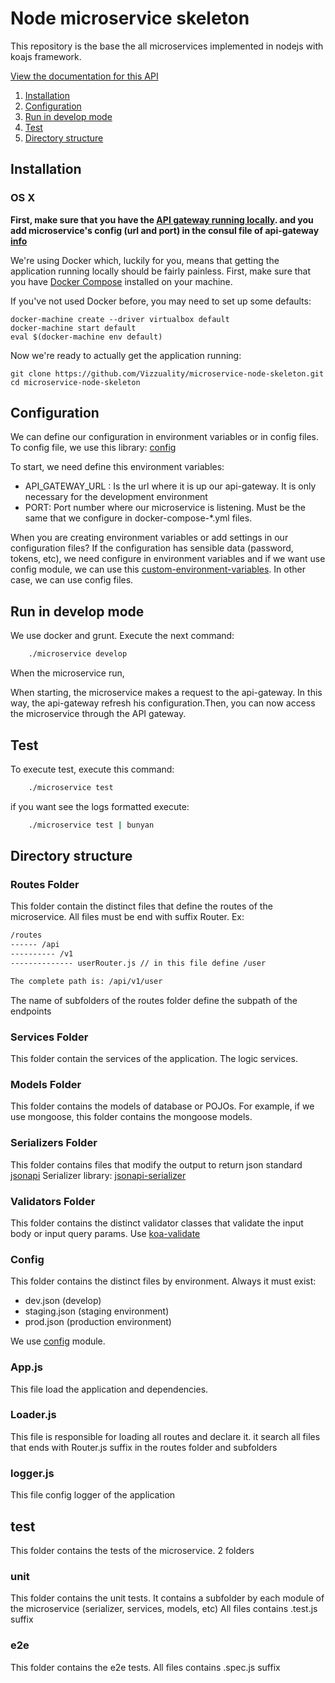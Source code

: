 # Node microservice skeleton
This repository is the base the all microservices implemented in nodejs with koajs framework.


[View the documentation for this
API](http://gfw-api.github.io/swagger-ui/?url=https://raw.githubusercontent.com/Vizzuality/microservice-node-skeleton/master/app/microservice/swagger.yml)

1. [Installation](#installation)
2. [Configuration](#configuration)
3. [Run in develop mode](#run-in-develop-mode)
4. [Test](#test)
4. [Directory structure](#directory-structure)


## Installation

### OS X

**First, make sure that you have the [API gateway running
locally](https://github.com/Vizzuality/api-gateway#readme). and you add microservice's config (url and port) in the consul file of api-gateway [info](https://github.com/Vizzuality/api-gateway#user-content-how-are-microservices-discovered)**

We're using Docker which, luckily for you, means that getting the
application running locally should be fairly painless. First, make sure
that you have [Docker Compose](https://docs.docker.com/compose/install/)
installed on your machine.

If you've not used Docker before, you may need to set up some defaults:

```
docker-machine create --driver virtualbox default
docker-machine start default
eval $(docker-machine env default)
```

Now we're ready to actually get the application running:

```
git clone https://github.com/Vizzuality/microservice-node-skeleton.git
cd microservice-node-skeleton
```



## Configuration
We can define our configuration in environment variables or in config files.
To config file, we use this library: [config](https://github.com/lorenwest/node-config#readme)

To start, we need define this environment variables:
* API_GATEWAY_URL : Is the url where it is up our api-gateway. It is only necessary for the development environment
* PORT: Port number where our microservice is listening. Must be the same that we configure in docker-compose-*.yml files.

When you are creating environment variables or add settings in our configuration files?
If the configuration has sensible data (password, tokens, etc), we need configure in environment variables and if we want use config module, we can use this [custom-environment-variables](https://github.com/lorenwest/node-config/wiki/Environment-Variables#custom-environment-variables).
In other case, we can use config files.

## Run in develop mode
We use docker and grunt. Execute the next command:

```bash
    ./microservice develop
```
When the microservice run,

When starting, the microservice makes a request to the api-gateway. In this way, the api-gateway refresh his configuration.Then, you can now access the microservice through the API gateway.

## Test
To execute test, execute this command:
```bash
    ./microservice test
```

if you want see the logs formatted execute:

```bash
    ./microservice test | bunyan
```

## Directory structure

### Routes Folder
This folder contain the distinct files that define the routes of the microservice. All files must be end with suffix Router. Ex:

```bash
/routes
------ /api
---------- /v1
-------------- userRouter.js // in this file define /user

The complete path is: /api/v1/user
```

The name of subfolders of the routes folder define the subpath of the endpoints

### Services Folder
This folder contain the services of the application. The logic services.

### Models Folder
This folder contains the models of database or POJOs. For example, if we use mongoose, this folder contains the mongoose models.

### Serializers Folder
This folder contains files that modify the output to return json standard [jsonapi](http://jsonapi.org/) Serializer library: [jsonapi-serializer](https://github.com/SeyZ/jsonapi-serializer)

### Validators Folder
This folder contains the distinct validator classes that validate the input body or input query params. Use [koa-validate](https://github.com/RocksonZeta/koa-validate)

### Config
This folder contains the distinct files by environment. Always it must exist:
- dev.json (develop)
- staging.json (staging environment)
- prod.json (production environment)

We use [config](https://github.com/lorenwest/node-config) module.

### App.js
This file load the application and dependencies.

### Loader.js
This file is responsible for loading all routes and declare it. it search all files that ends with Router.js suffix in the routes folder and subfolders

### logger.js
This file config logger of the application

## test
This folder contains the tests of the microservice. 2 folders

### unit
  This folder contains the unit tests. It contains a subfolder by each module of the microservice (serializer, services, models, etc)   All files contains .test.js suffix

### e2e
 This folder contains the e2e tests.  All files contains .spec.js suffix
